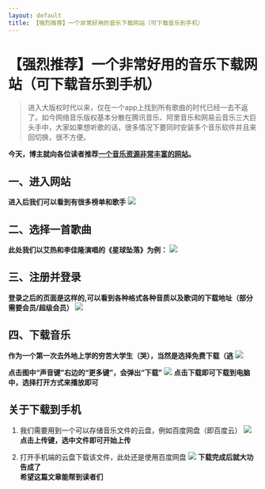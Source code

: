 ```yaml
---
layout: default
title: 【强烈推荐】一个非常好用的音乐下载网站（可下载音乐到手机）
---
```


# 【强烈推荐】一个非常好用的音乐下载网站（可下载音乐到手机）    
>进入大版权时代以来，仅在一个app上找到所有歌曲的时代已经一去不返了。如今网络音乐版权基本分散在腾讯音乐、阿里音乐和网易云音乐三大巨头手中，大家如果想听歌的话，很多情况下要同时安装多个音乐软件并且来回切换，很不方便。

**今天，博主就向各位读者推荐[一个音乐资源非常丰富的网站](https://www.91flac.com/)。**
## 一、进入网站
**进入后我们可以看到有很多榜单和歌手**
![](http://m.qpic.cn/psb?/V148AffN0O1GfF/loPUNOrkgN9t5V*vw94QlbRtT2t.zjN2*wnrdSXuv0M!/b/dDcBAAAAAAAA&bo=bQeRAwAAAAADB9o!&rf=viewer_4)
## 二、选择一首歌曲
**此处我们以艾热和李佳隆演唱的《星球坠落》为例：**
![](http://m.qpic.cn/psb?/V148AffN0O1GfF/51SivV5lG0Rqs3ZmpWQRwIAOsoxx13Fsqf1uqP7FG44!/b/dGcBAAAAAAAA&bo=gAePAwAAAAADByk!&rf=viewer_4)
## 三、注册并登录
**登录之后的页面是这样的,可以看到各种格式各种音质以及歌词的下载地址（部分需要会员/超级会员）**
![](http://m.qpic.cn/psb?/V148AffN0O1GfF/6.LSZXqZEESDRhYGKk68zJMshefsVlrdhYMbdkRf3pc!/b/dDcBAAAAAAAA&bo=gAeQAwAAAAADBzY!&rf=viewer_4)
## 四、下载音乐
**作为一个第一次去外地上学的穷苦大学生（哭），当然是选择免费下载（逃**
![](http://m.qpic.cn/psb?/V148AffN0O1GfF/AFUAf26OBmZePM329hkFD7ZT3O4vi0WIjBj4ojzOBCY!/b/dDYBAAAAAAAA&bo=gAeJAwAAAAADBy8!&rf=viewer_4)

**点击图中“声音键”右边的“更多键”，会弹出“下载”**
![](http://m.qpic.cn/psb?/V148AffN0O1GfF/ow.Yg3UfkKw4F6yE9v7x3HYijc7N0zYwtsbMFXR92FA!/b/dFMBAAAAAAAA&bo=sgIXAQAAAAADB4Q!&rf=viewer_4)
**点击下载即可下载到电脑中，选择打开方式来播放即可**
## 关于下载到手机
1. 我们需要用到一个可以存储音乐文件的云盘，例如百度网盘（即百度云）
![](http://m.qpic.cn/psb?/V148AffN0O1GfF/DVhFbAiNZlKH899tSvOIqaBZgZwTnRwCxVh72CqSDbI!/b/dDUBAAAAAAAA&bo=MwXCAAAAAAADB9Y!&rf=viewer_4)
**点击上传键，选中文件即可开始上传**

2. 打开手机端的云盘下载该文件，此处还是使用百度网盘
![](http://m.qpic.cn/psb?/V148AffN0O1GfF/354w2136r*zzboNVulKhPw0jBuL6LHJcC8MDqwD*S08!/b/dDcBAAAAAAAA&bo=LQRvAgAAAAADB2Y!&rf=viewer_4)
**下载完成后就大功告成了**  
**希望这篇文章能帮到读者们**
